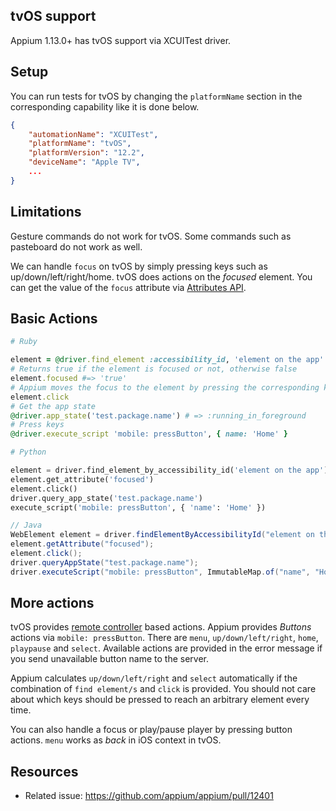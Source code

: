 ## tvOS support

Appium 1.13.0+ has tvOS support via XCUITest driver.

## Setup

You can run tests for tvOS by changing the `platformName` section in the corresponding capability like it is done below.

```json
{
    "automationName": "XCUITest",
    "platformName": "tvOS",
    "platformVersion": "12.2",
    "deviceName": "Apple TV",
    ...
}
```

## Limitations
Gesture commands do not work for tvOS. Some commands such as pasteboard do not work as well.

We can handle `focus` on tvOS by simply pressing keys such as up/down/left/right/home.
tvOS does actions on the _focused_ element. You can get the value of the `focus` attribute via [Attributes API](http://appium.io/docs/en/commands/element/attributes/attribute/).


## Basic Actions

```ruby
# Ruby

element = @driver.find_element :accessibility_id, 'element on the app'
# Returns true if the element is focused or not, otherwise false
element.focused #=> 'true'
# Appium moves the focus to the element by pressing the corresponding keys and clicking the element
element.click
# Get the app state
@driver.app_state('test.package.name') # => :running_in_foreground
# Press keys
@driver.execute_script 'mobile: pressButton', { name: 'Home' }
```

```Python
# Python

element = driver.find_element_by_accessibility_id('element on the app')
element.get_attribute('focused')
element.click()
driver.query_app_state('test.package.name')
execute_script('mobile: pressButton', { 'name': 'Home' })
```

```java
// Java
WebElement element = driver.findElementByAccessibilityId("element on the app");
element.getAttribute("focused");
element.click();
driver.queryAppState("test.package.name");
driver.executeScript("mobile: pressButton", ImmutableMap.of("name", "Home"));
```

## More actions
tvOS provides [remote controller](https://developer.apple.com/design/human-interface-guidelines/tvos/remote-and-controllers/remote/) based actions. Appium provides _Buttons_ actions via `mobile: pressButton`. There are `menu`, `up/down/left/right`, `home`, `playpause` and `select`. Available actions are provided in the error message if you send unavailable button name to the server.

Appium calculates `up/down/left/right` and `select` automatically if the combination of `find element/s` and `click` is provided. You should not care about which keys should be pressed to reach an arbitrary element every time.

You can also handle a focus or play/pause player by pressing button actions. `menu` works as _back_ in iOS context in tvOS.

## Resources
- Related issue: https://github.com/appium/appium/pull/12401
